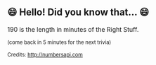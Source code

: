 ## :smile: Hello! Did you know that... :smile:
190 is the length in minutes of the Right Stuff.

<sup>(come back in 5 minutes for the next trivia)</sup>


<sup>Credits: http://numbersapi.com</sup>
